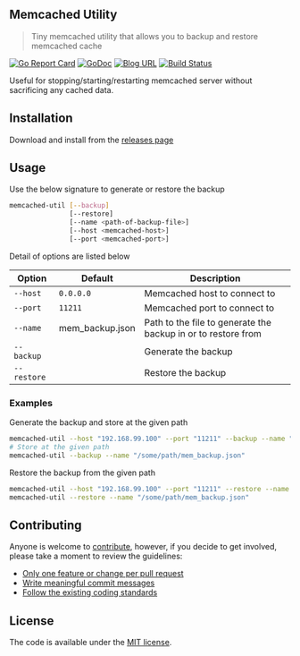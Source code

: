 ## Memcached Utility
> Tiny memcached utility that allows you to backup and restore memcached cache

[![Go Report Card](https://goreportcard.com/badge/github.com/me-io/memcached-util)](https://goreportcard.com/report/github.com/me-io/memcached-util)
[![GoDoc](https://godoc.org/github.com/me-io/memcached-util?status.svg)](https://godoc.org/github.com/me-io/memcached-util)
[![Blog URL](https://img.shields.io/badge/Author-blog-green.svg?style=flat-square)](https://meabed.com)
[![Build Status](https://travis-ci.org/me-io/memcached-util.svg?branch=master)](https://travis-ci.org/me-io/memcached-util)

Useful for stopping/starting/restarting memcached server without sacrificing any cached data.

## Installation

Download and install from the [releases page](https://github.com/me-io/memcached-util/releases)

## Usage

Use the below signature to generate or restore the backup

```sh
memcached-util [--backup]
               [--restore]
               [--name <path-of-backup-file>]
               [--host <memcached-host>]
               [--port <memcached-port>]
```

Detail of options are listed below

| **Option** | **Default** | **Description** |
|--------|------|-------|
| `--host` | `0.0.0.0` | Memcached host to connect to |
| `--port` | `11211` | Memcached port to connect to |
| `--name` | mem_backup.json | Path to the file to generate the backup in or to restore from |
| `--backup` |  | Generate the backup |
| `--restore` | | Restore the backup |

### Examples

Generate the backup and store at the given path
```sh
memcached-util --host "192.168.99.100" --port "11211" --backup --name "mem_backup.json"
# Store at the given path
memcached-util --backup --name "/some/path/mem_backup.json"
```
Restore the backup from the given path
```sh
memcached-util --host "192.168.99.100" --port "11211" --restore --name "mem_backup.json"
memcached-util --restore --name "/some/path/mem_backup.json"
```

## Contributing

Anyone is welcome to [contribute](CONTRIBUTING.md), however, if you decide to get involved, please take a moment to review the guidelines:

* [Only one feature or change per pull request](CONTRIBUTING.md#only-one-feature-or-change-per-pull-request)
* [Write meaningful commit messages](CONTRIBUTING.md#write-meaningful-commit-messages)
* [Follow the existing coding standards](CONTRIBUTING.md#follow-the-existing-coding-standards)


## License

The code is available under the [MIT license](LICENSE.md).
